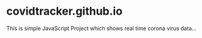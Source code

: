 # covidtracker.github.io
This is simple JavaScript Project which shows real time corona virus data...
